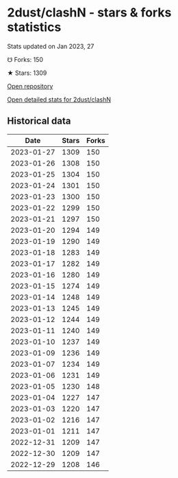 # 2dust/clashN - stars & forks statistics

Stats updated on Jan 2023, 27

☋ Forks: 150

★ Stars: 1309

[Open repository](https://github.com/2dust/clashN)

[Open detailed stats for 2dust/clashN](https://reviewgithub.com/rep/2dust/clashN)

## Historical data
| Date | Stars | Forks |
|------|-------|-------|
| 2023-01-27 | 1309 | 150 | 
| 2023-01-26 | 1308 | 150 | 
| 2023-01-25 | 1304 | 150 | 
| 2023-01-24 | 1301 | 150 | 
| 2023-01-23 | 1300 | 150 | 
| 2023-01-22 | 1299 | 150 | 
| 2023-01-21 | 1297 | 150 | 
| 2023-01-20 | 1294 | 149 | 
| 2023-01-19 | 1290 | 149 | 
| 2023-01-18 | 1283 | 149 | 
| 2023-01-17 | 1282 | 149 | 
| 2023-01-16 | 1280 | 149 | 
| 2023-01-15 | 1274 | 149 | 
| 2023-01-14 | 1248 | 149 | 
| 2023-01-13 | 1245 | 149 | 
| 2023-01-12 | 1244 | 149 | 
| 2023-01-11 | 1240 | 149 | 
| 2023-01-10 | 1237 | 149 | 
| 2023-01-09 | 1236 | 149 | 
| 2023-01-07 | 1234 | 149 | 
| 2023-01-06 | 1231 | 149 | 
| 2023-01-05 | 1230 | 148 | 
| 2023-01-04 | 1227 | 147 | 
| 2023-01-03 | 1220 | 147 | 
| 2023-01-02 | 1216 | 147 | 
| 2023-01-01 | 1211 | 147 | 
| 2022-12-31 | 1209 | 147 | 
| 2022-12-30 | 1209 | 147 | 
| 2022-12-29 | 1208 | 146 | 

